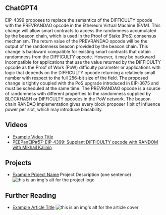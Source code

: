 ## ChatGPT4

EIP-4399 proposes to replace the semantics of the DIFFICULTY opcode with the PREVRANDAO opcode in the Ethereum Virtual Machine (EVM). This change will allow smart contracts to access the randomness accumulated by the beacon chain, which is used in the Proof of Stake (PoS) consensus mechanism. The return value of the PREVRANDAO opcode will be the output of the randomness beacon provided by the beacon chain. This change is backward compatible for existing smart contracts that obtain randomness from the DIFFICULTY opcode. However, it may be backward incompatible for applications that use the value returned by the DIFFICULTY opcode as the Proof of Work (PoW) difficulty parameter or applications with logic that depends on the DIFFICULTY opcode returning a relatively small number with respect to the full 256-bit size of the field. The proposed change is tightly coupled with the PoS upgrade introduced in EIP-3675 and must be scheduled at the same time. The PREVRANDAO opcode is a source of randomness with different properties to the randomness supplied by BLOCKHASH or DIFFICULTY opcodes in the PoW network. The beacon chain RANDAO implementation gives every block proposer 1 bit of influence power per slot, which may introduce biasability.

## Videos

- [Example Video Title](https://www.youtube.com/watch?v=TDGq4aeevgY)
- [PEEPanEIP#57: EIP-4399: Supplant DIFFICULTY opcode with RANDOM with Mikhail Kalinin](https://www.youtube.com/watch?v=wwfOqmCbPNU&list=PL4cwHXAawZxqu0PKKyMzG_3BJV_xZTi1F&index=56)

## Projects

- [Example Project Name](https://xxxx.xxx/xxxxx) Project Description (one sentence) ![this is an img's alt for the project logo](https://xxxx.xxx/project-logo.xxx)

## Further Reading

- [Example Article Title](https://xxxx.xxx/xxxxx) ![this is an img's alt for the article cover](https://xxxx.xxx/article-cover.xxx)
